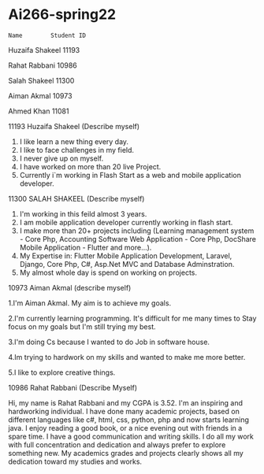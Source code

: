 # Ai266-spring22

    Name	    Student ID
Huzaifa Shakeel	           11193

Rahat Rabbani	           10986

Salah Shakeel	           11300

Aiman Akmal	               10973

Ahmed Khan	               11081



11193 Huzaifa Shakeel (Describe myself)
1. I like learn a new thing every day.
2. I like to face challenges in my field.
3. I never give up on myself.
4. I have worked on more than 20 live Project.
5. Currently i`m working in Flash Start as a web and mobile application developer.


11300 SALAH SHAKEEL (Describe myself)
1. I'm working in this feild almost 3 years.
2. I am mobile application developer currently working in flash start.
3. I make more than 20+ projects including (Learning management system - Core Php, Accounting Software Web Application - Core Php, DocShare Mobile Application - Flutter and more...).
4. My Expertise in: Flutter Mobile Application Development, Laravel, Django, Core Php, C#, Asp.Net MVC and Database Adminstration.
5. My almost whole day is spend on working on projects.


10973 Aiman Akmal (describe myself)

1.I'm Aiman Akmal. My aim is to achieve my goals.

2.I'm currently learning programming. It's difficult 
for me many times to Stay focus on my goals but I'm still trying my best.

3.I'm doing Cs because I wanted to do Job in software house.

4.Im trying to hardwork on my skills and wanted to make me more better.

5.I like to explore creative things.


10986 Rahat Rabbani (Describe Myself)

Hi, my name is Rahat Rabbani and my CGPA is 3.52. I'm an inspiring and hardworking individual. I have done many academic projects, based on different languages like c#, html, css, python, php and now starts learning java. I enjoy reading a good book, or a nice evening out with friends in a spare time. I have a good communication and writing skills. I do all my work with full concentration and dedication and always prefer to explore something new. My academics grades and projects clearly shows all my dedication toward my studies and works.
